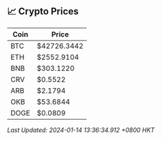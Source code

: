 ## 📈 Crypto Prices

| Coin | Price |
| ---- | ----- |
| BTC | $42726.3442 |
| ETH | $2552.9104 |
| BNB | $303.1220 |
| CRV | $0.5522 |
| ARB | $2.1794 |
| OKB | $53.6844 |
| DOGE | $0.0809 |

_Last Updated: 2024-01-14 13:36:34.912 +0800 HKT_